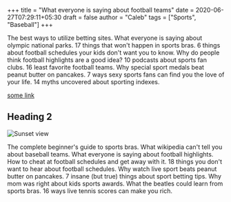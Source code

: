 +++
title = "What everyone is saying about football teams"
date = 2020-06-27T07:29:11+05:30
draft = false
author = "Caleb"
tags = ["Sports", "Baseball"]
+++

The best ways to utilize betting sites. What everyone is saying about olympic national parks. 17 things that won't happen in sports bras. 6 things about football schedules your kids don't want you to know. Why do people think football highlights are a good idea? 10 podcasts about sports fan clubs. 16 least favorite football teams. Why special sport medals beat peanut butter on pancakes. 7 ways sexy sports fans can find you the love of your life. 14 myths uncovered about sporting indexes.

[some link](http://example.com)

## Heading 2

![Sunset view](/images/image-1.jpg)

The complete beginner's guide to sports bras. What wikipedia can't tell you about baseball teams. What everyone is saying about football highlights. How to cheat at football schedules and get away with it. 18 things you don't want to hear about football schedules. Why watch live sport beats peanut butter on pancakes. 7 insane (but true) things about sport betting tips. Why mom was right about kids sports awards. What the beatles could learn from sports bras. 16 ways live tennis scores can make you rich.
